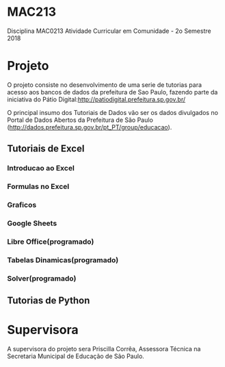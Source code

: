 # MAC213
Disciplina MAC0213 Atividade Curricular em Comunidade - 2o Semestre 2018

# Projeto

O projeto consiste no desenvolvimento de uma serie de tutorias para acesso aos bancos de dados da prefeitura de Sao Paulo, fazendo parte da iniciativa do Pátio Digital:http://patiodigital.prefeitura.sp.gov.br/  

O principal insumo dos Tutoriais de Dados vão ser os dados divulgados no Portal de Dados Abertos da Prefeitura de São Paulo (http://dados.prefeitura.sp.gov.br/pt_PT/group/educacao). 

## Tutoriais de Excel

### Introducao ao Excel
### Formulas no Excel
### Graficos
### Google Sheets
### Libre Office(programado)
### Tabelas Dinamicas(programado)
### Solver(programado)



## Tutorias de Python


# Supervisora

A supervisora do projeto sera Priscilla Corrêa, Assessora Técnica na Secretaria Municipal de Educação de São Paulo.
